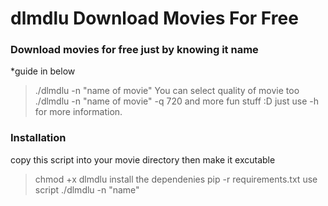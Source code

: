 # dlmdlu Download Movies For Free
### Download movies for free just by knowing it name
*guide in below
>./dlmdlu -n "name of movie"
You can select quality of movie too
>./dlmdlu -n "name of movie" -q 720
and more fun stuff :D just use -h for more information.
### Installation 
copy this script into your movie directory 
then make it excutable
>chmod +x dlmdlu
install the dependenies 
>pip -r requirements.txt
use script
>./dlmdlu -n "name"
